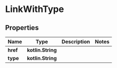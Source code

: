 
# LinkWithType

## Properties
Name | Type | Description | Notes
------------ | ------------- | ------------- | -------------
**href** | **kotlin.String** |  | 
**type** | **kotlin.String** |  | 



